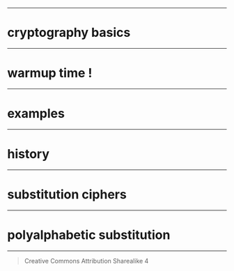
---

# cryptography basics

---

# warmup time !

---

# examples

--- 

# history

---

# substitution ciphers

---

# polyalphabetic substitution

---

> Creative Commons Attribution Sharealike 4
